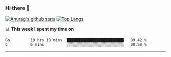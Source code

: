 ### Hi there 👋

<!--
**Yiwen-Chan/Yiwen-Chan** is a ✨ _special_ ✨ repository because its `README.md` (this file) appears on your GitHub profile.

Here are some ideas to get you started:

- 🔭 I’m currently working on ...
- 🌱 I’m currently learning ...
- 👯 I’m looking to collaborate on ...
- 🤔 I’m looking for help with ...
- 💬 Ask me about ...
- 📫 How to reach me: ...
- 😄 Pronouns: ...
- ⚡ Fun fact: ...
-->
[![Anurag's github stats](https://github-readme-stats.vercel.app/api?username=Yiwen-Chan)](https://github.com/anuraghazra/github-readme-stats)
[![Top Langs](https://github-readme-stats.vercel.app/api/top-langs/?username=Yiwen-Chan)](https://github.com/anuraghazra/github-readme-stats)

📊 **This week I spent my time on**
<!--START_SECTION:waka-->
```text
Go         19 hrs 10 mins  █████████████████████████   99.42 % 
C          6 mins          ░░░░░░░░░░░░░░░░░░░░░░░░░   00.58 % 
```
<!--END_SECTION:waka-->

***

